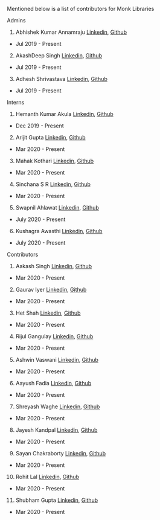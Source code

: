 Mentioned below is a list of contributors for Monk Libraries

Admins
1) Abhishek Kumar Annamraju [Linkedin](https://www.linkedin.com/in/abhishek-kumar-annamraju/), [Github](https://github.com/abhi-kumar) 
  - Jul 2019 - Present

2) AkashDeep Singh [Linkedin](https://www.linkedin.com/in/akashdeepsingh01/), [Github](https://github.com/li8bot) 
  - Jul 2019 - Present
  
3) Adhesh Shrivastava [Linkedin](https://www.linkedin.com/in/adheshshrivastava3/), [Github]()
  - Jul 2019 - Present


Interns 
1) Hemanth Kumar Akula [Linkedin](https://www.linkedin.com/in/akula-hemanth-kumar-8b2877135/), [Github](https://github.com/THEFASHIONGEEK) 
  - Dec 2019 - Present
  
2) Arijit Gupta [Linkedin](https://www.linkedin.com/in/arijitgupta42/), [Github](https://github.com/arijitgupta42) 
  - Mar 2020 - Present
  
3) Mahak Kothari [Linkedin](https://www.linkedin.com/in/mahak-kothari-001982167/), [Github]() 
  - Mar 2020 - Present
  
4) Sinchana S R [Linkedin](https://www.linkedin.com/in/sinchana-s-r-469313132/ ), [Github](https://github.com/sinchubhat) 
  - Mar 2020 - Present
  
5) Swapnil Ahlawat [Linkedin](https://www.linkedin.com/in/swapnilahlawat/), [Github](https://github.com/swapnil-ahlawat)
  - July 2020 - Present
  
6) Kushagra Awasthi [Linkedin](https://www.linkedin.com/in/kushagra-awasthi-68b22714b/), [Github](https://github.com/Kushagra-awasthi)
  - July 2020 - Present
 
 
Contributors
1) Aakash Singh [Linkedin](https://www.linkedin.com/in/singh-aakash/), [Github](https://github.com/Aakash1822) 
  - Mar 2020 - Present

2) Gaurav Iyer [Linkedin]( https://www.linkedin.com/in/gaurav-iyer-33b29b162/), [Github]() 
  - Mar 2020 - Present

3) Het Shah [Linkedin](https://www.linkedin.com/in/het-shah163/), [Github](https://github.com/Het-Shah) 
  - Mar 2020 - Present

4) Rijul Gangulay [Linkedin](https://www.linkedin.com/in/rijul-ganguly-22629b162/), [Github]() 
  - Mar 2020 - Present

5) Ashwin Vaswani [Linkedin](https://www.linkedin.com/in/ashwin-vaswani-3314aa169/), [Github](https://github.com/ashwinvaswani) 
  - Mar 2020 - Present

6) Aayush Fadia [Linkedin](https://www.linkedin.com/in/aayush-fadia-700b27190/), [Github](https://github.com/aayush-fadia) 
  - Mar 2020 - Present

7) Shreyash Waghe [Linkedin](https://www.linkedin.com/in/shreyash-waghe-49537b191/), [Github](https://github.com/Shreyashwaghe) 
  - Mar 2020 - Present

8) Jayesh Kandpal [Linkedin](https://www.linkedin.com/in/jayesh-kandpal-355995186/), [Github](https://github.com/jayeshk7) 
  - Mar 2020 - Present

9) Sayan Chakraborty [Linkedin](https://www.linkedin.com/in/sayanchakraborty581/), [Github](https://github.com/sayangoogle) 
  - Mar 2020 - Present

10) Rohit Lal [Linkedin](https://www.linkedin.com/in/rohit-lal/%20-%209521403830), [Github](https://github.com/take2rohit) 
  - Mar 2020 - Present

11) Shubham Gupta [Linkedin](https://www.linkedin.com/in/shubham-gupta-gim/), [Github]() 
  - Mar 2020 - Present
